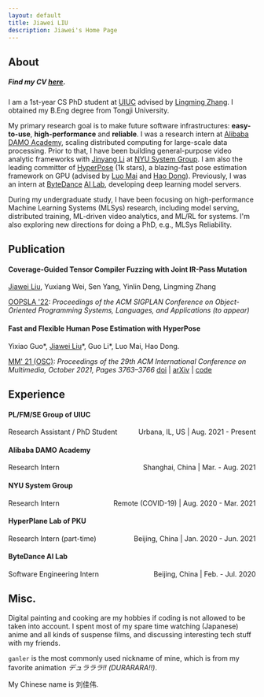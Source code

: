 ```yaml
---
layout: default
title: Jiawei LIU
description: Jiawei's Home Page
---
```


## About

##### Find my CV [here](assets/pdf/jiawei_cv.pdf).

I am a 1st-year CS PhD student at [UIUC](https://illinois.edu/) advised by [Lingming Zhang](http://lingming.cs.illinois.edu/). I obtained my B.Eng degree from Tongji University.

My primary research goal is to make future software infrastructures: **easy-to-use**, **high-performance** and **reliable**. I was a research intern at [Alibaba DAMO Academy](https://damo.alibaba.com/?lang=en), scaling distributed computing for large-scale data processing. Prior to that, I have been building general-purpose video analytic frameworks with [Jinyang Li](http://www.news.cs.nyu.edu/~jinyang/) at [NYU System Group](http://news.cs.nyu.edu/). I am also the leading committer of [HyperPose](https://github.com/tensorlayer/hyperpose) (1k stars), a blazing-fast pose estimation framework on GPU (advised by [Luo Mai](https://luomai.github.io/) and [Hao Dong](https://zsdonghao.github.io/)). Previously, I was an intern at [ByteDance](https://www.bytedance.com/en/) [AI Lab](https://ailab.bytedance.com/), developing deep learning model servers.

During my undergraduate study, I have been focusing on high-performance Machine Learning Systems (MLSys) research, including model serving, distributed training, ML-driven video analytics, and ML/RL for systems. I'm also exploring new directions for doing a PhD, e.g., MLSys Reliability.

## Publication

#### Coverage-Guided Tensor Compiler Fuzzing with Joint IR-Pass Mutation

<u>Jiawei Liu</u>, Yuxiang Wei, Sen Yang, Yinlin Deng, Lingming Zhang

[OOPSLA '22](https://2022.splashcon.org/track/splash-2022-oopsla): *Proceedings of the ACM SIGPLAN Conference on Object-Oriented Programming Systems, Languages, and Applications (to appear)*

#### Fast and Flexible Human Pose Estimation with HyperPose

Yixiao Guo\*, <u>Jiawei Liu</u>\*, Guo Li\*, Luo Mai, Hao Dong. 

[MM' 21 (OSC)](https://2021.acmmm.org/): *Proceedings of the 29th ACM International Conference on Multimedia, October 2021, Pages 3763–3766* [doi](https://dl.acm.org/doi/10.1145/3474085.3478325) \| [arXiv](https://arxiv.org/abs/2108.11826) \| [code](https://github.com/tensorlayer/hyperpose)

## Experience

#### PL/FM/SE Group of UIUC

<p style="text-align:left;">
Research Assistant / PhD Student
<span style="float:right;">
    Urbana, IL, US | Aug. 2021 - Present
</span>
</p>

#### Alibaba DAMO Academy

<p style="text-align:left;">
Research Intern
<span style="float:right;">
    Shanghai, China | Mar. - Aug. 2021
</span>
</p>

#### NYU System Group

<p style="text-align:left;">
Research Intern
<span style="float:right;">
    Remote (COVID-19) | Aug. 2020 - Mar. 2021
</span>
</p>

#### HyperPlane Lab of PKU

<p style="text-align:left;">
Research Intern (part-time)
<span style="float:right;">
    Beijing, China | Jan. 2020 - Jun. 2021
</span>
</p>

#### ByteDance AI Lab

<p style="text-align:left;">
Software Engineering Intern
<span style="float:right;">
    Beijing, China | Feb. - Jul. 2020
</span>
</p>

## Misc.

Digital painting and cooking are my hobbies if coding is not allowed to be taken into account.
I spent most of my spare time watching (Japanese) anime and all kinds of suspense films, and discussing interesting tech stuff with my friends.

`ganler` is the most commonly used nickname of mine, which is from my favorite animation *デュラララ!! (DURARARA!!)*.

My Chinese name is 刘佳伟.
